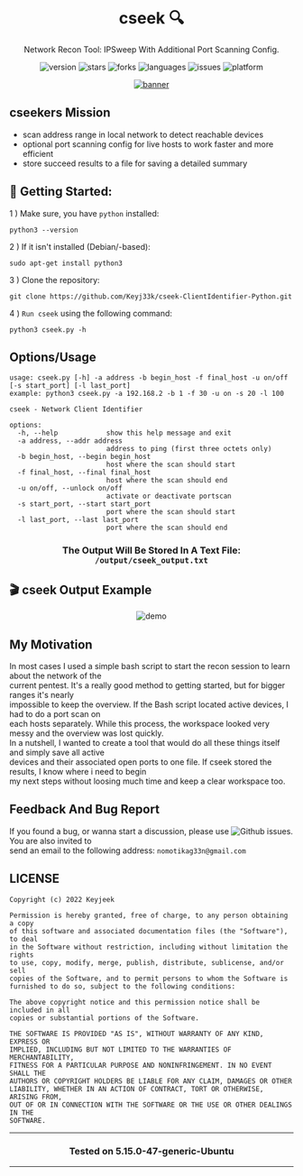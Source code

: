 <div align="center">

# cseek :mag:

Network Recon Tool: IPSweep With Additional Port Scanning Config. 

</div>

<div align="center">

![version](https://img.shields.io/badge/Version-0.0.2-informational?style=flat&logo=&logoColor=white&color=red) ![stars](https://img.shields.io/github/stars/Keyj33k/cseek-ClientIdentifier-Python?style=social) ![forks](https://img.shields.io/github/forks/Keyj33k/cseek-ClientIdentifier-Python?label=Forks&logo=&logoColor=white&color=blue) ![languages](https://img.shields.io/github/languages/count/Keyj33k/cseek-ClientIdentifier-Python?style=social&logo=&logoColor=white&color=blue) ![issues](https://img.shields.io/github/last-commit/Keyj33k/cseek-ClientIdentifier-Python?style=flat&logo=&logoColor=white&color=blue) ![platform](https://img.shields.io/badge/Platform-Linux/Windows-informational?style=flat&logo=&logoColor=white&color=green) 

</div>

<div align="center">

<a href="https://github.com/Keyj33k/cseek-ClientIdentifier-Python/archive/refs/heads/main.zip"><img src="https://github.com/Keyj33k/cseek-ClientIdentifier-Python/blob/main/img/cseek_banner.svg" alt="banner"/></a>
  
</div>

## cseekers Mission
- scan address range in local network to detect reachable devices<br>
- optional port scanning config for live hosts to work faster and more efficient<br>
- store succeed results to a file for saving a detailed summary<br>

## :rocket: Getting Started: 

1 ) Make sure, you have `python` installed:
```
python3 --version
```
2 ) If it isn't installed (Debian/-based):
```
sudo apt-get install python3
```
3 ) Clone the repository:
```
git clone https://github.com/Keyj33k/cseek-ClientIdentifier-Python.git
```
4 ) `Run cseek` using the following command:
```
python3 cseek.py -h
```

## Options/Usage

```
usage: cseek.py [-h] -a address -b begin_host -f final_host -u on/off [-s start_port] [-l last_port]
example: python3 cseek.py -a 192.168.2 -b 1 -f 30 -u on -s 20 -l 100

cseek - Network Client Identifier

options:
  -h, --help            show this help message and exit
  -a address, --addr address
                        address to ping (first three octets only)
  -b begin_host, --begin begin_host
                        host where the scan should start
  -f final_host, --final final_host
                        host where the scan should end
  -u on/off, --unlock on/off
                        activate or deactivate portscan
  -s start_port, --start start_port
                        port where the scan should start
  -l last_port, --last last_port
                        port where the scan should end

```

<div align="center">
  
### The Output Will Be Stored In A Text File: `/output/cseek_output.txt`

</div>

## 🎬 cseek Output Example
<div align="center">
  
![demo](https://github.com/Keyj33k/cseek-ClientIdentifier-Python/blob/main/img/cseek_output_example.png?raw=true)
  
</div>

## My Motivation
In most cases I used a simple bash script to start the recon session to learn about the network of the <br> 
current pentest. It's a really good method to getting started, but for bigger ranges it's nearly <br> 
impossible to keep the overview. If the Bash script located active devices, I had to do a port scan on <br> 
each hosts separately. While this process, the workspace looked very messy and the overview was lost quickly. <br> 
In a nutshell, I wanted to create a tool that would do all these things itself and simply save all active <br> 
devices and their associated open ports to one file. If cseek stored the results, I know where i need to begin <br>
my next steps without loosing much time and keep a clear workspace too. 

## Feedback And Bug Report

If you found a bug, or wanna start a discussion, please use ![Github issues](https://github.com/Keyj33k/cseek-ClientIdentifier-Python/issues). You are also invited to <br>
send an email to the following address: `nomotikag33n@gmail.com`

## LICENSE
```
Copyright (c) 2022 Keyjeek

Permission is hereby granted, free of charge, to any person obtaining a copy
of this software and associated documentation files (the "Software"), to deal
in the Software without restriction, including without limitation the rights
to use, copy, modify, merge, publish, distribute, sublicense, and/or sell
copies of the Software, and to permit persons to whom the Software is
furnished to do so, subject to the following conditions:

The above copyright notice and this permission notice shall be included in all
copies or substantial portions of the Software.

THE SOFTWARE IS PROVIDED "AS IS", WITHOUT WARRANTY OF ANY KIND, EXPRESS OR
IMPLIED, INCLUDING BUT NOT LIMITED TO THE WARRANTIES OF MERCHANTABILITY,
FITNESS FOR A PARTICULAR PURPOSE AND NONINFRINGEMENT. IN NO EVENT SHALL THE
AUTHORS OR COPYRIGHT HOLDERS BE LIABLE FOR ANY CLAIM, DAMAGES OR OTHER
LIABILITY, WHETHER IN AN ACTION OF CONTRACT, TORT OR OTHERWISE, ARISING FROM,
OUT OF OR IN CONNECTION WITH THE SOFTWARE OR THE USE OR OTHER DEALINGS IN THE
SOFTWARE.
```

---

<div align="center">

### Tested on 5.15.0-47-generic-Ubuntu

</div>

---




